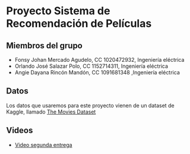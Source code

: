 # Proyecto Sistema de Recomendación de Películas
## Miembros del grupo
* Fonsy Johan Mercado Agudelo, CC 1020472932, Ingeniería eléctrica
* Orlando José Salazar Polo, CC 1152714311, Ingeniería eléctrica
* Angie Dayana Rincón Mandón, CC 1091681348 ,Ingeniería eléctrica
## Datos
Los datos que usaremos para este proyecto vienen de un dataset de Kaggle, llamado [The Movies Dataset](https://www.kaggle.com/datasets/rounakbanik/the-movies-dataset)
## Videos
* [Video segunda entrega](https://www.youtube.com/watch?v=qpkmBjshIHI)
